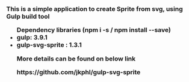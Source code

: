<h3>This is a simple application to create Sprite from svg, using Gulp build tool</>
    
<ul>Dependency libraries (npm i -s / npm install --save)
    <li>gulp: 3.9.1</li>
    <li>gulp-svg-sprite : 1.3.1</li>

<p>More details can be found on below link</p>
<p>https://github.com/jkphl/gulp-svg-sprite</p>